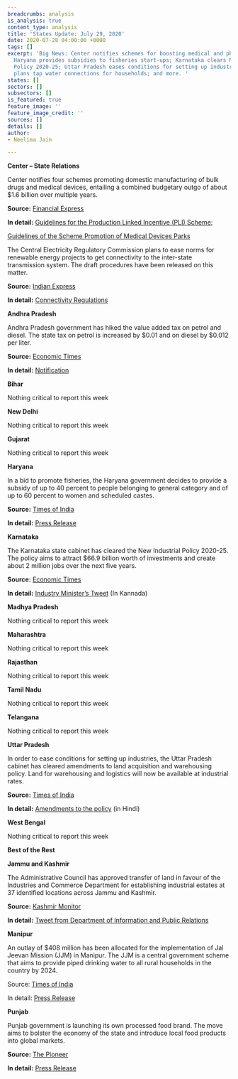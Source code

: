 ```yaml
---
breadcrumbs: analysis
is_analysis: true
content_type: analysis
title: 'States Update: July 29, 2020'
date: 2020-07-28 04:00:00 +0000
tags: []
excerpt: 'Big News: Center notifies schemes for boosting medical and pharma manufacturing;
  Haryana provides subsidies to fisheries start-ups; Karnataka clears New Industrial
  Policy 2020-25; Uttar Pradesh eases conditions for setting up industries; Manipur
  plans tap water connections for households; and more. '
states: []
sectors: []
subsectors: []
is_featured: true
feature_image: ''
feature_image_credit: ''
sources: []
details: []
author:
- Neelima Jain

---
```

**Center – State Relations**

Center notifies four schemes promoting domestic manufacturing of bulk drugs and medical devices, entailing a combined budgetary outgo of about $1.6 billion over multiple years.

**Source:** [Financial Express](https://www.financialexpress.com/industry/govt-notifies-incentive-schemes-for-api-medical-devices-manufacturing-check-details/2033277/)

**In detail:** [Guidelines for the Production Linked Incentive (PLI) Scheme](https://pharmaceuticals.gov.in/sites/default/files/Guidelines%20for%20the%20Production%20Linked%20Incentive%20%28PLI%29%20Scheme%20for%20promotion%20of.pdf);

[Guidelines of the Scheme Promotion of Medical Devices Parks](https://pharmaceuticals.gov.in/sites/default/files/Guidelines%20of%20the%20Scheme%20Promotion%20of%20Medical%20Devices%20Parks.pdf)

The Central Electricity Regulatory Commission plans to ease norms for renewable energy projects to get connectivity to the inter-state transmission system. The draft procedures have been released on this matter.

**Source:** [Indian Express](https://indianexpress.com/article/business/economy/cerc-plans-to-ease-norms-for-renewable-energy-projects-to-get-ists-connectivity/)

**In detail:** [Connectivity Regulations](http://www.cercind.gov.in/2020/draft_reg/Draft%20RE%20Connectivity%20Procedure.pdf)

**Andhra Pradesh**

Andhra Pradesh government has hiked the value added tax on petrol and diesel. The state tax on petrol is increased by $0.01 and on diesel by $0.012 per liter.

**Source:** [Economic Times](https://energy.economictimes.indiatimes.com/news/oil-and-gas/andhra-pradesh-hikes-vat-on-diesel-petrol-to-overcome-financial-stress/77076415)

**In detail:** [Notification](https://apct.gov.in/apportal/index.aspx)

**Bihar**

Nothing critical to report this week

**New Delhi**

Nothing critical to report this week

**Gujarat**

Nothing critical to report this week

**Haryana**

In a bid to promote fisheries, the Haryana government decides to provide a subsidy of up to 40 percent to people belonging to general category and of up to 60 percent to women and scheduled castes.

**Source:** [Times of India](https://timesofindia.indiatimes.com/city/chandigarh/haryana-to-give-subsidy-to-promote-fisheries/articleshow/77116852.cms)

**In detail:** [Press Release](https://prharyana.gov.in/en/in-a-bid-to-promote-fisheries-haryana-government-is-giving-a-subsidy-of-up-to-40-percent-to-the-0)

**Karnataka**

The Karnataka state cabinet has cleared the New Industrial Policy 2020-25. The policy aims to attract $66.9 billion worth of investments and create about 2 million jobs over the next five years.

**Source:** [Economic Times](https://economictimes.indiatimes.com/news/economy/policy/new-industrial-policy-for-karnataka-business-turnover-jobs-added-to-decide-state-sops/articleshow/77140345.cms)

**In detail:** [Industry Minister’s Tweet](https://twitter.com/JagadishShettar/status/1286543246659694592?s=20) (In Kannada)

**Madhya Pradesh**

Nothing critical to report this week

**Maharashtra**

Nothing critical to report this week

**Rajasthan**

Nothing critical to report this week

**Tamil Nadu**

Nothing critical to report this week

**Telangana**

Nothing critical to report this week

**Uttar Pradesh**

In order to ease conditions for setting up industries, the Uttar Pradesh cabinet has cleared amendments to land acquisition and warehousing policy. Land for warehousing and logistics will now be available at industrial rates.

**Source:** [Times of India](https://timesofindia.indiatimes.com/city/lucknow/industry-rate-on-land-purchase-for-warehousing-and-logistics/articleshow/77137067.cms)

**In detail:** [Amendments to the policy](http://www.udyogbandhu.com/DataFiles/CMS/file/id6_547_22072019.pdf) (in Hindi)

**West Bengal**

Nothing critical to report this week

**Best of the Rest**

**Jammu and Kashmir**

The Administrative Council has approved transfer of land in favour of the Industries and Commerce Department for establishing industrial estates at 37 identified locations across Jammu and Kashmir.

**Source:** [Kashmir Monitor](https://www.thekashmirmonitor.net/over-9600-kanals-transferred-to-ic-dept-to-establish-37-industrial-estates-across-jk/)

**In detail:** [Tweet from Department of Information and Public Relations](https://twitter.com/diprjk/status/1286626683001298945?s=20)

**Manipur**

An outlay of $408 million has been allocated for the implementation of Jal Jeevan Mission (JJM) in Manipur. The JJM is a central government scheme that aims to provide piped drinking water to all rural households in the country by 2024.

Source: [Times of India](https://timesofindia.indiatimes.com/india/pm-modi-lays-foundation-stone-for-manipur-water-supply-project/articleshow/77122010.cms)

In detail: [Press Release](https://pib.gov.in/PressReleasePage.aspx?PRID=1640343)

**Punjab**

Punjab government is launching its own processed food brand. The move aims to bolster the economy of the state and introduce local food products into global markets.

**Source:** [The Pioneer](https://www.dailypioneer.com/2020/state-editions/punjab-to-launch-its-own-processed-food-brand----five-rivers---.html)

**In detail:** [Press Release](http://diprpunjab.gov.in/?q=content/punjab-launch-its-own-processed-food-brand-%E2%80%98five-rivers%E2%80%99)